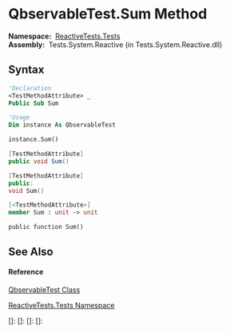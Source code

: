 # QbservableTest.Sum Method

**Namespace:**  [ReactiveTests.Tests](ReactiveTests.Tests\ReactiveTests.Tests.md)  
**Assembly:**  Tests.System.Reactive (in Tests.System.Reactive.dll)

## Syntax

```vb
'Declaration
<TestMethodAttribute> _
Public Sub Sum
```

```vb
'Usage
Dim instance As QbservableTest

instance.Sum()
```

```csharp
[TestMethodAttribute]
public void Sum()
```

```c++
[TestMethodAttribute]
public:
void Sum()
```

```fsharp
[<TestMethodAttribute>]
member Sum : unit -> unit 
```

```jscript
public function Sum()
```

## See Also

#### Reference

[QbservableTest Class](QbservableTest\QbservableTest.md)

[ReactiveTests.Tests Namespace](ReactiveTests.Tests\ReactiveTests.Tests.md)

[]: 
[]: 
[]: 
[]: 